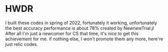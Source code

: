 # HWDR
I built these codes in spring of 2022, fortunately it working, unfortunately the best  accuracy performance is about 78% created by NewnewTrial.jl
After all I'm just a newcomer for CS that time, it's nice to get this achievement for me.
if nothing else, I won't promote them any more, here're just relic codes.
